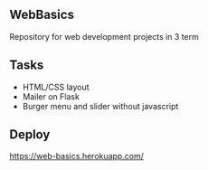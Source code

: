## WebBasics

Repository for web development projects in 3 term

## Tasks
* HTML/CSS layout
* Mailer on Flask
* Burger menu and slider without javascript

## Deploy
https://web-basics.herokuapp.com/
